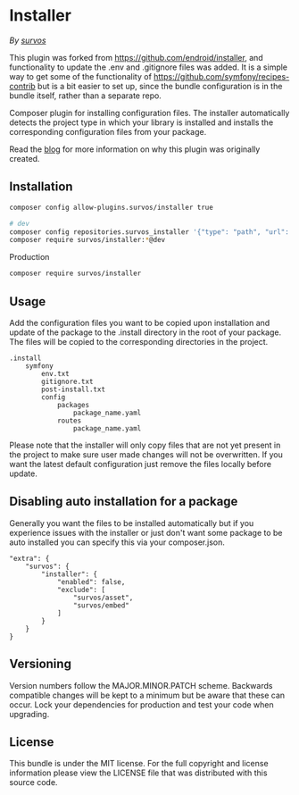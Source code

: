 # Installer

*By [survos](https://github.com/survos)*

This plugin was forked from https://github.com/endroid/installer, and functionality to update the .env and .gitignore files was added.  It is a simple way to get some of the functionality of https://github.com/symfony/recipes-contrib but is a bit easier to set up, since the bundle configuration is in the bundle itself, rather than a separate repo.

Composer plugin for installing configuration files. The installer automatically
detects the project type in which your library is installed and installs the
corresponding configuration files from your package.

Read the [blog](https://medium.com/@endroid/auto-package-configuration-for-symfony-e14780e29d81)
for more information on why this plugin was originally created.

## Installation

``` bash
composer config allow-plugins.survos/installer true

# dev
composer config repositories.survos_installer '{"type": "path", "url": "/home/tac/sites/installer"}' 
composer require survos/installer:*@dev
```

Production

```bash
composer require survos/installer
```

## Usage

Add the configuration files you want to be copied upon installation and update
of the package to the .install directory in the root of your package. The files
will be copied to the corresponding directories in the project.

```
.install
    symfony
        env.txt
        gitignore.txt
        post-install.txt
        config
            packages
                package_name.yaml
            routes
                package_name.yaml
```

Please note that the installer will only copy files that are not yet present in
the project to make sure user made changes will not be overwritten. If you want
the latest default configuration just remove the files locally before update.

## Disabling auto installation for a package

Generally you want the files to be installed automatically but if you
experience issues with the installer or just don't want some package to be
auto installed you can specify this via your composer.json.

```
"extra": {
    "survos": {
        "installer": {
            "enabled": false,
            "exclude": [
                "survos/asset",
                "survos/embed"
            ]
        }
    }
}
```

## Versioning

Version numbers follow the MAJOR.MINOR.PATCH scheme. Backwards compatible
changes will be kept to a minimum but be aware that these can occur. Lock
your dependencies for production and test your code when upgrading.

## License

This bundle is under the MIT license. For the full copyright and license
information please view the LICENSE file that was distributed with this source code.
